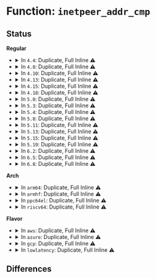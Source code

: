 # Function: <code>inetpeer_addr_cmp</code>

## Status
<b>Regular</b>
<ul>
<li>
<details>
<summary>In <code>4.4</code>: Duplicate, Full Inline ⚠️</summary>

**Collision:** Static Duplication

**Inline:** Full

**Transformation:** False

**Instances:**

```
In net/ipv4/inetpeer.c (ffffffff8175830a)
Location: include/net/inetpeer.h:130
Inline: True
```
```
In net/ipv4/tcp_metrics.c (ffffffff81780d2f)
Location: include/net/inetpeer.h:130
Inline: True
Inline callers:
  - net/ipv4/tcp_metrics.c:__tcp_get_metrics
  - net/ipv4/tcp_metrics.c:__tcp_get_metrics
  - net/ipv4/tcp_metrics.c:tcp_metrics_nl_cmd_del
  - net/ipv4/tcp_metrics.c:tcp_metrics_nl_cmd_del
  - net/ipv4/tcp_metrics.c:tcp_metrics_nl_cmd_get
  - net/ipv4/tcp_metrics.c:tcp_metrics_nl_cmd_get
  - net/ipv4/tcp_metrics.c:tcp_peer_is_proven
  - net/ipv4/tcp_metrics.c:tcp_peer_is_proven
  - net/ipv4/tcp_metrics.c:tcp_tw_remember_stamp
  - net/ipv4/tcp_metrics.c:tcp_tw_remember_stamp
```
</details>
</li>
<li>
<details>
<summary>In <code>4.8</code>: Duplicate, Full Inline ⚠️</summary>

**Collision:** Static Duplication

**Inline:** Full

**Transformation:** False

**Instances:**

```
In net/ipv4/inetpeer.c (ffffffff817c45be)
Location: include/net/inetpeer.h:130
Inline: True
```
```
In net/ipv4/tcp_metrics.c (ffffffff817ee508)
Location: include/net/inetpeer.h:130
Inline: True
Inline callers:
  - net/ipv4/tcp_metrics.c:tcp_metrics_nl_cmd_del
  - net/ipv4/tcp_metrics.c:tcp_metrics_nl_cmd_del
  - net/ipv4/tcp_metrics.c:tcp_metrics_nl_cmd_get
  - net/ipv4/tcp_metrics.c:tcp_metrics_nl_cmd_get
  - net/ipv4/tcp_metrics.c:tcp_tw_remember_stamp
  - net/ipv4/tcp_metrics.c:tcp_tw_remember_stamp
  - net/ipv4/tcp_metrics.c:tcp_peer_is_proven
  - net/ipv4/tcp_metrics.c:tcp_peer_is_proven
  - net/ipv4/tcp_metrics.c:__tcp_get_metrics
  - net/ipv4/tcp_metrics.c:__tcp_get_metrics
```
</details>
</li>
<li>
<details>
<summary>In <code>4.10</code>: Duplicate, Full Inline ⚠️</summary>

**Collision:** Static Duplication

**Inline:** Full

**Transformation:** False

**Instances:**

```
In net/ipv4/inetpeer.c (ffffffff817f40de)
Location: include/net/inetpeer.h:130
Inline: True
```
```
In net/ipv4/tcp_metrics.c (ffffffff8181ef08)
Location: include/net/inetpeer.h:130
Inline: True
Inline callers:
  - net/ipv4/tcp_metrics.c:tcp_metrics_nl_cmd_del
  - net/ipv4/tcp_metrics.c:tcp_metrics_nl_cmd_del
  - net/ipv4/tcp_metrics.c:tcp_metrics_nl_cmd_get
  - net/ipv4/tcp_metrics.c:tcp_metrics_nl_cmd_get
  - net/ipv4/tcp_metrics.c:tcp_tw_remember_stamp
  - net/ipv4/tcp_metrics.c:tcp_tw_remember_stamp
  - net/ipv4/tcp_metrics.c:tcp_peer_is_proven
  - net/ipv4/tcp_metrics.c:tcp_peer_is_proven
  - net/ipv4/tcp_metrics.c:__tcp_get_metrics
  - net/ipv4/tcp_metrics.c:__tcp_get_metrics
```
</details>
</li>
<li>
<details>
<summary>In <code>4.13</code>: Duplicate, Full Inline ⚠️</summary>

**Collision:** Static Duplication

**Inline:** Full

**Transformation:** False

**Instances:**

```
In net/ipv4/inetpeer.c (ffffffff8181451f)
Location: include/net/inetpeer.h:130
Inline: True
```
```
In net/ipv4/tcp_metrics.c (ffffffff8183fb43)
Location: include/net/inetpeer.h:130
Inline: True
Inline callers:
  - net/ipv4/tcp_metrics.c:tcp_metrics_nl_cmd_del
  - net/ipv4/tcp_metrics.c:tcp_metrics_nl_cmd_del
  - net/ipv4/tcp_metrics.c:tcp_metrics_nl_cmd_get
  - net/ipv4/tcp_metrics.c:tcp_metrics_nl_cmd_get
  - net/ipv4/tcp_metrics.c:tcp_peer_is_proven
  - net/ipv4/tcp_metrics.c:tcp_peer_is_proven
  - net/ipv4/tcp_metrics.c:__tcp_get_metrics
  - net/ipv4/tcp_metrics.c:__tcp_get_metrics
```
</details>
</li>
<li>
<details>
<summary>In <code>4.15</code>: Duplicate, Full Inline ⚠️</summary>

**Collision:** Static Duplication

**Inline:** Full

**Transformation:** False

**Instances:**

```
In net/ipv4/inetpeer.c (ffffffff818935a1)
Location: include/net/inetpeer.h:124
Inline: True
Inline callers:
  - net/ipv4/inetpeer.c:lookup
```
```
In net/ipv4/tcp_metrics.c (ffffffff818beee3)
Location: include/net/inetpeer.h:124
Inline: True
Inline callers:
  - net/ipv4/tcp_metrics.c:tcp_metrics_nl_cmd_del
  - net/ipv4/tcp_metrics.c:tcp_metrics_nl_cmd_del
  - net/ipv4/tcp_metrics.c:tcp_metrics_nl_cmd_get
  - net/ipv4/tcp_metrics.c:tcp_metrics_nl_cmd_get
  - net/ipv4/tcp_metrics.c:tcp_peer_is_proven
  - net/ipv4/tcp_metrics.c:tcp_peer_is_proven
  - net/ipv4/tcp_metrics.c:__tcp_get_metrics
  - net/ipv4/tcp_metrics.c:__tcp_get_metrics
```
</details>
</li>
<li>
<details>
<summary>In <code>4.18</code>: Duplicate, Full Inline ⚠️</summary>

**Collision:** Static Duplication

**Inline:** Full

**Transformation:** False

**Instances:**

```
In net/ipv4/inetpeer.c (ffffffff818e77d5)
Location: include/net/inetpeer.h:124
Inline: True
Inline callers:
  - net/ipv4/inetpeer.c:lookup
```
```
In net/ipv4/tcp_metrics.c (ffffffff81914ab0)
Location: include/net/inetpeer.h:124
Inline: True
Inline callers:
  - net/ipv4/tcp_metrics.c:tcp_metrics_nl_cmd_del
  - net/ipv4/tcp_metrics.c:tcp_metrics_nl_cmd_del
  - net/ipv4/tcp_metrics.c:tcp_metrics_nl_cmd_get
  - net/ipv4/tcp_metrics.c:tcp_metrics_nl_cmd_get
  - net/ipv4/tcp_metrics.c:tcp_peer_is_proven
  - net/ipv4/tcp_metrics.c:tcp_peer_is_proven
  - net/ipv4/tcp_metrics.c:__tcp_get_metrics
  - net/ipv4/tcp_metrics.c:__tcp_get_metrics
```
</details>
</li>
<li>
<details>
<summary>In <code>5.0</code>: Duplicate, Full Inline ⚠️</summary>

**Collision:** Static Duplication

**Inline:** Full

**Transformation:** False

**Instances:**

```
In net/ipv4/inetpeer.c (ffffffff81914685)
Location: include/net/inetpeer.h:125
Inline: True
Inline callers:
  - net/ipv4/inetpeer.c:lookup
```
```
In net/ipv4/tcp_metrics.c (ffffffff81943260)
Location: include/net/inetpeer.h:125
Inline: True
Inline callers:
  - net/ipv4/tcp_metrics.c:tcp_metrics_nl_cmd_del
  - net/ipv4/tcp_metrics.c:tcp_metrics_nl_cmd_del
  - net/ipv4/tcp_metrics.c:tcp_metrics_nl_cmd_get
  - net/ipv4/tcp_metrics.c:tcp_metrics_nl_cmd_get
  - net/ipv4/tcp_metrics.c:tcp_peer_is_proven
  - net/ipv4/tcp_metrics.c:tcp_peer_is_proven
  - net/ipv4/tcp_metrics.c:__tcp_get_metrics
  - net/ipv4/tcp_metrics.c:__tcp_get_metrics
```
</details>
</li>
<li>
<details>
<summary>In <code>5.3</code>: Duplicate, Full Inline ⚠️</summary>

**Collision:** Static Duplication

**Inline:** Full

**Transformation:** False

**Instances:**

```
In net/ipv4/inetpeer.c (ffffffff81976be7)
Location: include/net/inetpeer.h:125
Inline: True
Inline callers:
  - net/ipv4/inetpeer.c:lookup
```
```
In net/ipv4/tcp_metrics.c (ffffffff819a781c)
Location: include/net/inetpeer.h:125
Inline: True
Inline callers:
  - net/ipv4/tcp_metrics.c:tcp_metrics_nl_cmd_del
  - net/ipv4/tcp_metrics.c:tcp_metrics_nl_cmd_del
  - net/ipv4/tcp_metrics.c:tcp_metrics_nl_cmd_get
  - net/ipv4/tcp_metrics.c:tcp_metrics_nl_cmd_get
  - net/ipv4/tcp_metrics.c:tcp_peer_is_proven
  - net/ipv4/tcp_metrics.c:tcp_peer_is_proven
  - net/ipv4/tcp_metrics.c:__tcp_get_metrics
  - net/ipv4/tcp_metrics.c:__tcp_get_metrics
```
</details>
</li>
<li>
<details>
<summary>In <code>5.4</code>: Duplicate, Full Inline ⚠️</summary>

**Collision:** Static Duplication

**Inline:** Full

**Transformation:** False

**Instances:**

```
In net/ipv4/inetpeer.c (ffffffff819ad577)
Location: include/net/inetpeer.h:125
Inline: True
Inline callers:
  - net/ipv4/inetpeer.c:lookup
```
```
In net/ipv4/tcp_metrics.c (ffffffff819de89f)
Location: include/net/inetpeer.h:125
Inline: True
Inline callers:
  - net/ipv4/tcp_metrics.c:tcp_metrics_nl_cmd_del
  - net/ipv4/tcp_metrics.c:tcp_metrics_nl_cmd_del
  - net/ipv4/tcp_metrics.c:tcp_metrics_nl_cmd_get
  - net/ipv4/tcp_metrics.c:tcp_metrics_nl_cmd_get
  - net/ipv4/tcp_metrics.c:tcp_peer_is_proven
  - net/ipv4/tcp_metrics.c:tcp_peer_is_proven
  - net/ipv4/tcp_metrics.c:__tcp_get_metrics
  - net/ipv4/tcp_metrics.c:__tcp_get_metrics
```
</details>
</li>
<li>
<details>
<summary>In <code>5.8</code>: Duplicate, Full Inline ⚠️</summary>

**Collision:** Static Duplication

**Inline:** Full

**Transformation:** False

**Instances:**

```
In net/ipv4/inetpeer.c (ffffffff81a97510)
Location: include/net/inetpeer.h:125
Inline: True
Inline callers:
  - net/ipv4/inetpeer.c:lookup
```
```
In net/ipv4/tcp_metrics.c (ffffffff81acb985)
Location: include/net/inetpeer.h:125
Inline: True
Inline callers:
  - net/ipv4/tcp_metrics.c:tcp_metrics_nl_cmd_del
  - net/ipv4/tcp_metrics.c:tcp_metrics_nl_cmd_del
  - net/ipv4/tcp_metrics.c:tcp_metrics_nl_cmd_get
  - net/ipv4/tcp_metrics.c:tcp_metrics_nl_cmd_get
  - net/ipv4/tcp_metrics.c:__tcp_get_metrics_req
  - net/ipv4/tcp_metrics.c:__tcp_get_metrics_req
  - net/ipv4/tcp_metrics.c:__tcp_get_metrics
  - net/ipv4/tcp_metrics.c:__tcp_get_metrics
```
</details>
</li>
<li>
<details>
<summary>In <code>5.11</code>: Duplicate, Full Inline ⚠️</summary>

**Collision:** Static Duplication

**Inline:** Full

**Transformation:** False

**Instances:**

```
In net/ipv4/inetpeer.c (ffffffff81aa14d0)
Location: include/net/inetpeer.h:125
Inline: True
Inline callers:
  - net/ipv4/inetpeer.c:lookup
```
```
In net/ipv4/tcp_metrics.c (ffffffff81ad7943)
Location: include/net/inetpeer.h:125
Inline: True
Inline callers:
  - net/ipv4/tcp_metrics.c:tcp_metrics_nl_cmd_del
  - net/ipv4/tcp_metrics.c:tcp_metrics_nl_cmd_del
  - net/ipv4/tcp_metrics.c:tcp_metrics_nl_cmd_get
  - net/ipv4/tcp_metrics.c:tcp_metrics_nl_cmd_get
  - net/ipv4/tcp_metrics.c:__tcp_get_metrics_req
  - net/ipv4/tcp_metrics.c:__tcp_get_metrics_req
  - net/ipv4/tcp_metrics.c:__tcp_get_metrics
  - net/ipv4/tcp_metrics.c:__tcp_get_metrics
```
</details>
</li>
<li>
<details>
<summary>In <code>5.13</code>: Duplicate, Full Inline ⚠️</summary>

**Collision:** Static Duplication

**Inline:** Full

**Transformation:** False

**Instances:**

```
In net/ipv4/inetpeer.c (ffffffff81a8c420)
Location: include/net/inetpeer.h:125
Inline: True
Inline callers:
  - net/ipv4/inetpeer.c:lookup
```
```
In net/ipv4/tcp_metrics.c (ffffffff81ac2add)
Location: include/net/inetpeer.h:125
Inline: True
Inline callers:
  - net/ipv4/tcp_metrics.c:tcp_metrics_nl_cmd_del
  - net/ipv4/tcp_metrics.c:tcp_metrics_nl_cmd_del
  - net/ipv4/tcp_metrics.c:tcp_metrics_nl_cmd_get
  - net/ipv4/tcp_metrics.c:tcp_metrics_nl_cmd_get
  - net/ipv4/tcp_metrics.c:tcp_peer_is_proven
  - net/ipv4/tcp_metrics.c:tcp_peer_is_proven
  - net/ipv4/tcp_metrics.c:__tcp_get_metrics
  - net/ipv4/tcp_metrics.c:__tcp_get_metrics
```
</details>
</li>
<li>
<details>
<summary>In <code>5.15</code>: Duplicate, Full Inline ⚠️</summary>

**Collision:** Static Duplication

**Inline:** Full

**Transformation:** False

**Instances:**

```
In net/ipv4/inetpeer.c (ffffffff81b47402)
Location: include/net/inetpeer.h:125
Inline: True
Inline callers:
  - net/ipv4/inetpeer.c:lookup
```
```
In net/ipv4/tcp_metrics.c (ffffffff81b814d9)
Location: include/net/inetpeer.h:125
Inline: True
Inline callers:
  - net/ipv4/tcp_metrics.c:tcp_metrics_nl_cmd_del
  - net/ipv4/tcp_metrics.c:tcp_metrics_nl_cmd_del
  - net/ipv4/tcp_metrics.c:tcp_metrics_nl_cmd_get
  - net/ipv4/tcp_metrics.c:tcp_metrics_nl_cmd_get
  - net/ipv4/tcp_metrics.c:tcp_peer_is_proven
  - net/ipv4/tcp_metrics.c:tcp_peer_is_proven
  - net/ipv4/tcp_metrics.c:__tcp_get_metrics
  - net/ipv4/tcp_metrics.c:__tcp_get_metrics
```
</details>
</li>
<li>
<details>
<summary>In <code>5.19</code>: Duplicate, Full Inline ⚠️</summary>

**Collision:** Static Duplication

**Inline:** Full

**Transformation:** False

**Instances:**

```
In net/ipv4/inetpeer.c (ffffffff81cd456d)
Location: include/net/inetpeer.h:125
Inline: True
Inline callers:
  - net/ipv4/inetpeer.c:lookup
```
```
In net/ipv4/tcp_metrics.c (ffffffff81d1191f)
Location: include/net/inetpeer.h:125
Inline: True
Inline callers:
  - net/ipv4/tcp_metrics.c:tcp_metrics_nl_cmd_del
  - net/ipv4/tcp_metrics.c:tcp_metrics_nl_cmd_del
  - net/ipv4/tcp_metrics.c:tcp_metrics_nl_cmd_get
  - net/ipv4/tcp_metrics.c:tcp_metrics_nl_cmd_get
  - net/ipv4/tcp_metrics.c:tcp_peer_is_proven
  - net/ipv4/tcp_metrics.c:tcp_peer_is_proven
  - net/ipv4/tcp_metrics.c:__tcp_get_metrics
  - net/ipv4/tcp_metrics.c:__tcp_get_metrics
```
</details>
</li>
<li>
<details>
<summary>In <code>6.2</code>: Duplicate, Full Inline ⚠️</summary>

**Collision:** Static Duplication

**Inline:** Full

**Transformation:** False

**Instances:**

```
In net/ipv4/inetpeer.c (ffffffff81e9483d)
Location: include/net/inetpeer.h:125
Inline: True
Inline callers:
  - net/ipv4/inetpeer.c:lookup
```
```
In net/ipv4/tcp_metrics.c (ffffffff81ed76df)
Location: include/net/inetpeer.h:125
Inline: True
Inline callers:
  - net/ipv4/tcp_metrics.c:tcp_metrics_nl_cmd_del
  - net/ipv4/tcp_metrics.c:tcp_metrics_nl_cmd_del
  - net/ipv4/tcp_metrics.c:tcp_metrics_nl_cmd_get
  - net/ipv4/tcp_metrics.c:tcp_metrics_nl_cmd_get
  - net/ipv4/tcp_metrics.c:tcp_peer_is_proven
  - net/ipv4/tcp_metrics.c:tcp_peer_is_proven
  - net/ipv4/tcp_metrics.c:__tcp_get_metrics
  - net/ipv4/tcp_metrics.c:__tcp_get_metrics
```
</details>
</li>
<li>
<details>
<summary>In <code>6.5</code>: Duplicate, Full Inline ⚠️</summary>

**Collision:** Static Duplication

**Inline:** Full

**Transformation:** False

**Instances:**

```
In net/ipv4/inetpeer.c (ffffffff81ef300d)
Location: include/net/inetpeer.h:125
Inline: True
Inline callers:
  - net/ipv4/inetpeer.c:lookup
```
```
In net/ipv4/tcp_metrics.c (ffffffff81f36ac1)
Location: include/net/inetpeer.h:125
Inline: True
Inline callers:
  - net/ipv4/tcp_metrics.c:tcp_metrics_nl_cmd_del
  - net/ipv4/tcp_metrics.c:tcp_metrics_nl_cmd_del
  - net/ipv4/tcp_metrics.c:tcp_metrics_nl_cmd_get
  - net/ipv4/tcp_metrics.c:tcp_metrics_nl_cmd_get
  - net/ipv4/tcp_metrics.c:tcp_peer_is_proven
  - net/ipv4/tcp_metrics.c:tcp_peer_is_proven
  - net/ipv4/tcp_metrics.c:__tcp_get_metrics
  - net/ipv4/tcp_metrics.c:__tcp_get_metrics
```
</details>
</li>
<li>
<details>
<summary>In <code>6.8</code>: Duplicate, Full Inline ⚠️</summary>

**Collision:** Static Duplication

**Inline:** Full

**Transformation:** False

**Instances:**

```
In net/ipv4/inetpeer.c (ffffffff81fb6f9d)
Location: include/net/inetpeer.h:125
Inline: True
Inline callers:
  - net/ipv4/inetpeer.c:lookup
```
```
In net/ipv4/tcp_metrics.c (ffffffff81ffcbde)
Location: include/net/inetpeer.h:125
Inline: True
Inline callers:
  - net/ipv4/tcp_metrics.c:tcp_metrics_nl_cmd_del
  - net/ipv4/tcp_metrics.c:tcp_metrics_nl_cmd_del
  - net/ipv4/tcp_metrics.c:tcp_metrics_nl_cmd_get
  - net/ipv4/tcp_metrics.c:tcp_metrics_nl_cmd_get
  - net/ipv4/tcp_metrics.c:tcp_peer_is_proven
  - net/ipv4/tcp_metrics.c:tcp_peer_is_proven
  - net/ipv4/tcp_metrics.c:__tcp_get_metrics
  - net/ipv4/tcp_metrics.c:__tcp_get_metrics
```
</details>
</li>
</ul>
<b>Arch</b>
<ul>
<li>
<details>
<summary>In <code>arm64</code>: Duplicate, Full Inline ⚠️</summary>

**Collision:** Static Duplication

**Inline:** Full

**Transformation:** False

**Instances:**

```
In net/ipv4/inetpeer.c (ffff800010c5d7a8)
Location: include/net/inetpeer.h:125
Inline: True
Inline callers:
  - net/ipv4/inetpeer.c:lookup
```
```
In net/ipv4/tcp_metrics.c (ffff800010c92618)
Location: include/net/inetpeer.h:125
Inline: True
Inline callers:
  - net/ipv4/tcp_metrics.c:tcp_metrics_nl_cmd_del
  - net/ipv4/tcp_metrics.c:tcp_metrics_nl_cmd_del
  - net/ipv4/tcp_metrics.c:tcp_metrics_nl_cmd_get
  - net/ipv4/tcp_metrics.c:tcp_metrics_nl_cmd_get
  - net/ipv4/tcp_metrics.c:tcp_peer_is_proven
  - net/ipv4/tcp_metrics.c:tcp_peer_is_proven
  - net/ipv4/tcp_metrics.c:__tcp_get_metrics
  - net/ipv4/tcp_metrics.c:__tcp_get_metrics
```
</details>
</li>
<li>
<details>
<summary>In <code>armhf</code>: Duplicate, Full Inline ⚠️</summary>

**Collision:** Static Duplication

**Inline:** Full

**Transformation:** False

**Instances:**

```
In net/ipv4/inetpeer.c (c0d6cca0)
Location: include/net/inetpeer.h:125
Inline: True
Inline callers:
  - net/ipv4/inetpeer.c:lookup
```
```
In net/ipv4/tcp_metrics.c (c0da0708)
Location: include/net/inetpeer.h:125
Inline: True
Inline callers:
  - net/ipv4/tcp_metrics.c:tcp_metrics_nl_cmd_del
  - net/ipv4/tcp_metrics.c:tcp_metrics_nl_cmd_del
  - net/ipv4/tcp_metrics.c:tcp_metrics_nl_cmd_get
  - net/ipv4/tcp_metrics.c:tcp_metrics_nl_cmd_get
  - net/ipv4/tcp_metrics.c:tcp_peer_is_proven
  - net/ipv4/tcp_metrics.c:tcp_peer_is_proven
  - net/ipv4/tcp_metrics.c:__tcp_get_metrics
  - net/ipv4/tcp_metrics.c:__tcp_get_metrics
```
</details>
</li>
<li>
<details>
<summary>In <code>ppc64el</code>: Duplicate, Full Inline ⚠️</summary>

**Collision:** Static Duplication

**Inline:** Full

**Transformation:** False

**Instances:**

```
In net/ipv4/inetpeer.c (c000000000d5fd20)
Location: include/net/inetpeer.h:125
Inline: True
Inline callers:
  - net/ipv4/inetpeer.c:lookup
```
```
In net/ipv4/tcp_metrics.c (c000000000da1ed0)
Location: include/net/inetpeer.h:125
Inline: True
Inline callers:
  - net/ipv4/tcp_metrics.c:tcp_metrics_nl_cmd_del
  - net/ipv4/tcp_metrics.c:tcp_metrics_nl_cmd_del
  - net/ipv4/tcp_metrics.c:tcp_metrics_nl_cmd_get
  - net/ipv4/tcp_metrics.c:tcp_metrics_nl_cmd_get
  - net/ipv4/tcp_metrics.c:tcp_peer_is_proven
  - net/ipv4/tcp_metrics.c:tcp_peer_is_proven
  - net/ipv4/tcp_metrics.c:__tcp_get_metrics
  - net/ipv4/tcp_metrics.c:__tcp_get_metrics
```
</details>
</li>
<li>
<details>
<summary>In <code>riscv64</code>: Duplicate, Full Inline ⚠️</summary>

**Collision:** Static Duplication

**Inline:** Full

**Transformation:** False

**Instances:**

```
In net/ipv4/inetpeer.c (ffffffe0007c616c)
Location: include/net/inetpeer.h:125
Inline: True
Inline callers:
  - net/ipv4/inetpeer.c:lookup
```
```
In net/ipv4/tcp_metrics.c (ffffffe0007f1ac8)
Location: include/net/inetpeer.h:125
Inline: True
Inline callers:
  - net/ipv4/tcp_metrics.c:tcp_metrics_nl_cmd_del
  - net/ipv4/tcp_metrics.c:tcp_metrics_nl_cmd_del
  - net/ipv4/tcp_metrics.c:tcp_metrics_nl_cmd_get
  - net/ipv4/tcp_metrics.c:tcp_metrics_nl_cmd_get
  - net/ipv4/tcp_metrics.c:tcp_peer_is_proven
  - net/ipv4/tcp_metrics.c:tcp_peer_is_proven
  - net/ipv4/tcp_metrics.c:__tcp_get_metrics
  - net/ipv4/tcp_metrics.c:__tcp_get_metrics
```
</details>
</li>
</ul>
<b>Flavor</b>
<ul>
<li>
<details>
<summary>In <code>aws</code>: Duplicate, Full Inline ⚠️</summary>

**Collision:** Static Duplication

**Inline:** Full

**Transformation:** False

**Instances:**

```
In net/ipv4/inetpeer.c (ffffffff8194d3e7)
Location: include/net/inetpeer.h:125
Inline: True
Inline callers:
  - net/ipv4/inetpeer.c:lookup
```
```
In net/ipv4/tcp_metrics.c (ffffffff8197e70f)
Location: include/net/inetpeer.h:125
Inline: True
Inline callers:
  - net/ipv4/tcp_metrics.c:tcp_metrics_nl_cmd_del
  - net/ipv4/tcp_metrics.c:tcp_metrics_nl_cmd_del
  - net/ipv4/tcp_metrics.c:tcp_metrics_nl_cmd_get
  - net/ipv4/tcp_metrics.c:tcp_metrics_nl_cmd_get
  - net/ipv4/tcp_metrics.c:tcp_peer_is_proven
  - net/ipv4/tcp_metrics.c:tcp_peer_is_proven
  - net/ipv4/tcp_metrics.c:__tcp_get_metrics
  - net/ipv4/tcp_metrics.c:__tcp_get_metrics
```
</details>
</li>
<li>
<details>
<summary>In <code>azure</code>: Duplicate, Full Inline ⚠️</summary>

**Collision:** Static Duplication

**Inline:** Full

**Transformation:** False

**Instances:**

```
In net/ipv4/inetpeer.c (ffffffff81906ed7)
Location: include/net/inetpeer.h:125
Inline: True
Inline callers:
  - net/ipv4/inetpeer.c:lookup
```
```
In net/ipv4/tcp_metrics.c (ffffffff819381cf)
Location: include/net/inetpeer.h:125
Inline: True
Inline callers:
  - net/ipv4/tcp_metrics.c:tcp_metrics_nl_cmd_del
  - net/ipv4/tcp_metrics.c:tcp_metrics_nl_cmd_del
  - net/ipv4/tcp_metrics.c:tcp_metrics_nl_cmd_get
  - net/ipv4/tcp_metrics.c:tcp_metrics_nl_cmd_get
  - net/ipv4/tcp_metrics.c:tcp_peer_is_proven
  - net/ipv4/tcp_metrics.c:tcp_peer_is_proven
  - net/ipv4/tcp_metrics.c:__tcp_get_metrics
  - net/ipv4/tcp_metrics.c:__tcp_get_metrics
```
</details>
</li>
<li>
<details>
<summary>In <code>gcp</code>: Duplicate, Full Inline ⚠️</summary>

**Collision:** Static Duplication

**Inline:** Full

**Transformation:** False

**Instances:**

```
In net/ipv4/inetpeer.c (ffffffff819b7bb7)
Location: include/net/inetpeer.h:125
Inline: True
Inline callers:
  - net/ipv4/inetpeer.c:lookup
```
```
In net/ipv4/tcp_metrics.c (ffffffff819e8edf)
Location: include/net/inetpeer.h:125
Inline: True
Inline callers:
  - net/ipv4/tcp_metrics.c:tcp_metrics_nl_cmd_del
  - net/ipv4/tcp_metrics.c:tcp_metrics_nl_cmd_del
  - net/ipv4/tcp_metrics.c:tcp_metrics_nl_cmd_get
  - net/ipv4/tcp_metrics.c:tcp_metrics_nl_cmd_get
  - net/ipv4/tcp_metrics.c:tcp_peer_is_proven
  - net/ipv4/tcp_metrics.c:tcp_peer_is_proven
  - net/ipv4/tcp_metrics.c:__tcp_get_metrics
  - net/ipv4/tcp_metrics.c:__tcp_get_metrics
```
</details>
</li>
<li>
<details>
<summary>In <code>lowlatency</code>: Duplicate, Full Inline ⚠️</summary>

**Collision:** Static Duplication

**Inline:** Full

**Transformation:** False

**Instances:**

```
In net/ipv4/inetpeer.c (ffffffff819c1427)
Location: include/net/inetpeer.h:125
Inline: True
Inline callers:
  - net/ipv4/inetpeer.c:lookup
```
```
In net/ipv4/tcp_metrics.c (ffffffff819f2c3f)
Location: include/net/inetpeer.h:125
Inline: True
Inline callers:
  - net/ipv4/tcp_metrics.c:tcp_metrics_nl_cmd_del
  - net/ipv4/tcp_metrics.c:tcp_metrics_nl_cmd_del
  - net/ipv4/tcp_metrics.c:tcp_metrics_nl_cmd_get
  - net/ipv4/tcp_metrics.c:tcp_metrics_nl_cmd_get
  - net/ipv4/tcp_metrics.c:tcp_peer_is_proven
  - net/ipv4/tcp_metrics.c:tcp_peer_is_proven
  - net/ipv4/tcp_metrics.c:__tcp_get_metrics
  - net/ipv4/tcp_metrics.c:__tcp_get_metrics
```
</details>
</li>
</ul>

## Differences
